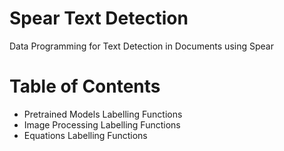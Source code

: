# Spear Text Detection

Data Programming for Text Detection in Documents using Spear

# Table of Contents

- Pretrained Models Labelling Functions
- Image Processing Labelling Functions
- Equations Labelling Functions
